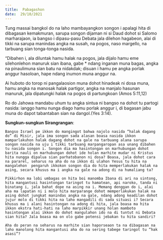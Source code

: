 ```yaml
---
title:  Pabagashon
date:  29/10/2021
---
```


Tung massai bangkol do na laho mambayangkon songon i apalagi hita di dibagasan kemakmuran, sarupa songon dijaman ni si Daud dohot si Salomo marharajaon, ia bangso i dipasu-pasu Debata jala dilehon hagabeon, alai di tikki na sarupa manindas angka na susah, na pogos, naso margello, na tarbuang sian tonga-tonga nasida.

“Dibahen i, ala diluntak hamu halak na pogos, jala dijalo hamu eme silehonlehon manuruk sian ibana, gabe * ndang inganan muna bagas, angka na pinaulimuna sian batu na nidakdak; disuan i hamu pe angka porlak anggur hasoloan, hape ndang inumon muna anggur na.

Ai huboto do torop ni pangalaosion muna dohot hinadeak ni dosa muna, hamu angka na manosak halak partigor, angka na manjalo hasunan manuruk, jala dipatungki halak na pogos di partungkoan (Amos 5:11,12)

Ro do Jahowa mandabu uhum tu angka sintua ni bangso na dohot tu partogi nasida: ianggo hamu nunga diago hamu porlak anggur i, di bagasan jabu muna do dapot tabantaban sian na dangol.(Yes 3:14).

**Sungkun-sungkun Sirangrangan**:

`Bangso Israel pe ikkon do mangingot bahwa najolo nasida “halak dagang do” di Misir, jala ima songon sada alasan boasa nasida ikkon mamparlakuhon halak dagang dohot na gale na tarbuang alana sarupa songon nasida na uju i tikki tarbuang marpangaropan asa unang dibahen tu nasida songon i. Songon dia ma hasintongan on marhubungan dohot barita nauli on marhubungan dohot ide holan marhite mudar ni Kristus hita nungga dipalua sian parhatobanon ni dosa? Boasa, jala dohot cara na pararel, seharus na aha do na ikkon di ulahon Yesus tu hita na mangalehon  pengaruh ikkokon songon dia do hita memperlakukan halak na asing, secara khusus ma i angka na gale na adong di na humaliang ta?`

`Pikkirhon ma lobi umbagas on hita boi manomba Ibana di ari na sintong, hita mangantusi hasintongan taringot tu hamatean, api naroko, tanda ni binatang i, jala bahat dope na asing na i. Memang denggan do i, alai aha ma lapatan ni i molo hita marparange dohot memperlakukan halak na asing dohot jungkat manindas angka na gale, ndang adong keadilan dohot jujur molo di tikki hita na laho mangadili di sada situasi i? Secara khusus ma i alani hasintongan na adong di hita, jala boasa ma hita ikkon ekstra hati-hati na laho marpikkir unang holan mamboto hasintongan alai ikkon do dohot mangulahon ido na di tuntut ni Debata sian hita? Jala boasa ma on olo gabe potensi jebakan tu hita sandiri?`

`Aha do peran na seharus na marhite sian haporseaon ta na dibagasan na laho manolong hita mangantusi aha do na sering tabege taringot tu “hak asasi”?`